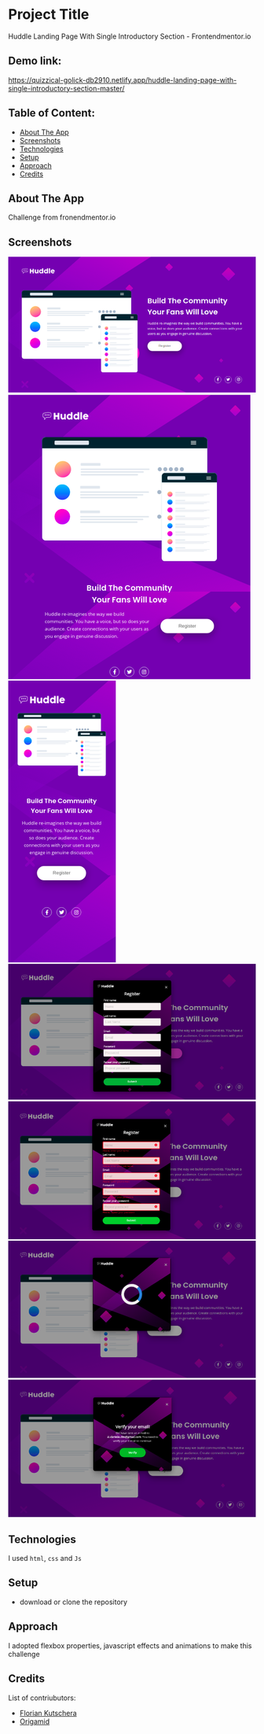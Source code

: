 # Project Title

Huddle Landing Page With Single Introductory Section - Frontendmentor.io

## Demo link:

https://quizzical-golick-db2910.netlify.app/huddle-landing-page-with-single-introductory-section-master/

## Table of Content:

- [About The App](#about-the-app)
- [Screenshots](#screenshots)
- [Technologies](#technologies)
- [Setup](#setup)
- [Approach](#approach)
- [Credits](#credits)

## About The App

Challenge from fronendmentor.io

## Screenshots

![](https://raw.githubusercontent.com/lc-dev90/Frontend-Mentor/master/huddle-landing-page-with-single-introductory-section-master/ss/Captura%20de%20tela%20de%202021-05-25%2000-27-02.png)
![](https://raw.githubusercontent.com/lc-dev90/Frontend-Mentor/master/huddle-landing-page-with-single-introductory-section-master/ss/Captura%20de%20tela%20de%202021-05-25%2000-27-22.png)
![](https://raw.githubusercontent.com/lc-dev90/Frontend-Mentor/master/huddle-landing-page-with-single-introductory-section-master/ss/Captura%20de%20tela%20de%202021-05-25%2000-27-28.png)
![](https://raw.githubusercontent.com/lc-dev90/Frontend-Mentor/master/huddle-landing-page-with-single-introductory-section-master/ss/Captura%20de%20tela%20de%202021-05-25%2000-27-55.png)
![](https://raw.githubusercontent.com/lc-dev90/Frontend-Mentor/master/huddle-landing-page-with-single-introductory-section-master/ss/Captura%20de%20tela%20de%202021-05-25%2000-28-00.png)
![](https://raw.githubusercontent.com/lc-dev90/Frontend-Mentor/master/huddle-landing-page-with-single-introductory-section-master/ss/Captura%20de%20tela%20de%202021-05-25%2000-28-29.png)
![](https://raw.githubusercontent.com/lc-dev90/Frontend-Mentor/master/huddle-landing-page-with-single-introductory-section-master/ss/Captura%20de%20tela%20de%202021-05-25%2000-28-17.png)

## Technologies

I used `html`, `css` and `Js`

## Setup

- download or clone the repository

## Approach

I adopted flexbox properties, javascript effects and animations to make this challenge

## Credits

List of contriubutors:

- [Florian Kutschera](https://medium.com/@Florian/freebie-google-material-design-shadow-helper-2a0501295a2d#.wyvbmcq10)
- [Origamid](https://www.origamid.com/projetos/css-grid-layout-guia-completo/)
